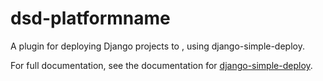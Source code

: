 # dsd-platformname

A plugin for deploying Django projects to <platform>, using django-simple-deploy.

For full documentation, see the documentation for [django-simple-deploy](https://django-simple-deploy.readthedocs.io/en/latest/).